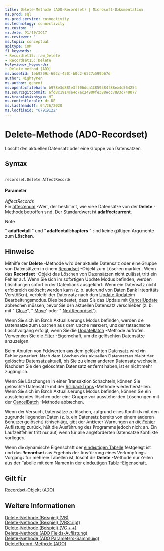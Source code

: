 ```yaml
---
title: Delete-Methode (ADO-Recordset) | Microsoft-Dokumentation
ms.prod: sql
ms.prod_service: connectivity
ms.technology: connectivity
ms.custom: ''
ms.date: 01/19/2017
ms.reviewer: ''
ms.topic: conceptual
apitype: COM
f1_keywords:
- Recordset15::raw_Delete
- Recordset15::Delete
helpviewer_keywords:
- Delete method [ADO]
ms.assetid: 1eb9209c-602c-4507-b0c2-6527a599b67d
author: MightyPen
ms.author: genemi
ms.openlocfilehash: b978e3d885e3ff06dda18859384f88eb4c564254
ms.sourcegitcommit: 6fd8c1914de4c7ac24900fe388ecc7883c740077
ms.translationtype: MT
ms.contentlocale: de-DE
ms.lasthandoff: 04/26/2020
ms.locfileid: "67919122"
---
```

# <a name="delete-method-ado-recordset"></a>Delete-Methode (ADO-Recordset)
Löscht den aktuellen Datensatz oder eine Gruppe von Datensätzen.  
  
## <a name="syntax"></a>Syntax  
  
```  
  
recordset.Delete AffectRecords  
```  
  
#### <a name="parameters"></a>Parameter  
 *AffectRecords*  
 Ein [affectenum](../../../ado/reference/ado-api/affectenum.md) -Wert, der bestimmt, wie viele Datensätze von der **Delete** -Methode betroffen sind. Der Standardwert ist **adaffectcurrent**.  
  
> [!NOTE]
>  " **adaffectall** " und " **adaffectallchapters** " sind keine gültigen Argumente zum **Löschen**.  
  
## <a name="remarks"></a>Hinweise  
 Mithilfe der **Delete** -Methode wird der aktuelle Datensatz oder eine Gruppe von Datensätzen in einem [Recordset](../../../ado/reference/ado-api/recordset-object-ado.md) -Objekt zum Löschen markiert. Wenn das **Recordset** -Objekt das Löschen von Datensätzen nicht zulässt, tritt ein Fehler auf. Wenn Sie sich im sofortigen Update Modus befinden, werden Löschungen sofort in der Datenbank ausgeführt. Wenn ein Datensatz nicht erfolgreich gelöscht werden kann (z. b. aufgrund von Daten Bank Integritäts Verstößen), verbleibt der Datensatz nach dem [Update Update](../../../ado/reference/ado-api/update-method.md)im Bearbeitungsmodus. Dies bedeutet, dass Sie das Update mit [CancelUpdate](../../../ado/reference/ado-api/cancelupdate-method-ado.md) abbrechen müssen, bevor Sie den aktuellen Datensatz verschieben (z. b. mit " [Close](../../../ado/reference/ado-api/close-method-ado.md)", " [Move](../../../ado/reference/ado-api/move-method-ado.md)" oder " [NextRecordset](../../../ado/reference/ado-api/nextrecordset-method-ado.md)").  
  
 Wenn Sie sich im Batch Aktualisierungs Modus befinden, werden die Datensätze zum Löschen aus dem Cache markiert, und der tatsächliche Löschvorgang erfolgt, wenn Sie die [UpdateBatch](../../../ado/reference/ado-api/updatebatch-method.md) -Methode aufrufen. Verwenden Sie die [Filter](../../../ado/reference/ado-api/filter-property.md) -Eigenschaft, um die gelöschten Datensätze anzuzeigen.  
  
 Beim Abrufen von Feldwerten aus dem gelöschten Datensatz wird ein Fehler generiert. Nach dem Löschen des aktuellen Datensatzes bleibt der gelöschte Datensatz aktuell, bis Sie zu einem anderen Datensatz wechseln. Nachdem Sie den gelöschten Datensatz entfernt haben, ist er nicht mehr zugänglich.  
  
 Wenn Sie Löschungen in einer Transaktion Schachteln, können Sie gelöschte Datensätze mit der [RollbackTrans](../../../ado/reference/ado-api/begintrans-committrans-and-rollbacktrans-methods-ado.md) -Methode wiederherstellen. Wenn Sie sich im Batch Aktualisierungs Modus befinden, können Sie ein ausstehendes löschen oder eine Gruppe von ausstehenden Löschungen mit der [CancelBatch](../../../ado/reference/ado-api/cancelbatch-method-ado.md) -Methode abbrechen.  
  
 Wenn der Versuch, Datensätze zu löschen, aufgrund eines Konflikts mit den zugrunde liegenden Daten (z. b. ein Datensatz bereits von einem anderen Benutzer gelöscht) fehlschlägt, gibt der Anbieter Warnungen an die [Fehler](../../../ado/reference/ado-api/errors-collection-ado.md) Auflistung zurück, hält die Ausführung des Programms jedoch nicht an. Ein Laufzeitfehler tritt nur auf, wenn für alle angeforderten Datensätze Konflikte vorliegen.  
  
 Wenn die dynamische Eigenschaft der [eindeutigen Tabelle](../../../ado/reference/ado-api/unique-table-unique-schema-unique-catalog-properties-dynamic-ado.md) festgelegt ist und das **Recordset** das Ergebnis der Ausführung eines Verknüpfungs Vorgangs für mehrere Tabellen ist, löscht die **Delete** -Methode nur Zeilen aus der Tabelle mit dem Namen in der [eindeutigen Table](../../../ado/reference/ado-api/unique-table-unique-schema-unique-catalog-properties-dynamic-ado.md) -Eigenschaft.  
  
## <a name="applies-to"></a>Gilt für  
 [Recordset-Objekt (ADO)](../../../ado/reference/ado-api/recordset-object-ado.md)  
  
## <a name="see-also"></a>Weitere Informationen  
 [Delete-Methode (Beispiel) (VB)](../../../ado/reference/ado-api/delete-method-example-vb.md)   
 [Delete-Methode (Beispiel) (VBScript)](../../../ado/reference/ado-api/delete-method-example-vbscript.md)   
 [Delete-Methode (Beispiel) (VC + +)](../../../ado/reference/ado-api/delete-method-example-vc.md)   
 [Delete-Methode (ADO Fields-Auflistung)](../../../ado/reference/ado-api/delete-method-ado-fields-collection.md)   
 [Delete-Methode (ADO Parameters-Sammlung)](../../../ado/reference/ado-api/delete-method-ado-parameters-collection.md)   
 [DeleteRecord-Methode (ADO)](../../../ado/reference/ado-api/deleterecord-method-ado.md)
